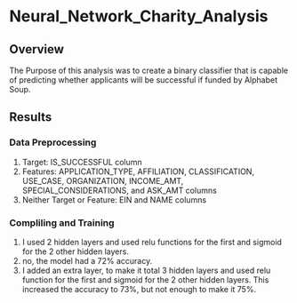 # Neural_Network_Charity_Analysis

## Overview
    
The Purpose of this analysis was to create a binary classifier that is capable of predicting whether applicants will be successful if funded by Alphabet Soup.

## Results

### Data Preprocessing

1. Target: IS_SUCCESSFUL column
2. Features: APPLICATION_TYPE, AFFILIATION, CLASSIFICATION, USE_CASE, ORGANIZATION, INCOME_AMT, SPECIAL_CONSIDERATIONS, and ASK_AMT columns
3. Neither Target or Feature: EIN and NAME columns

### Compliling and Training

1. I used 2 hidden layers and used relu functions for the first and sigmoid for the 2 other hidden layers.
2. no, the model had a 72% accuracy.
3.  I added an extra layer, to make it total 3 hidden layers and used relu function for the first and sigmoid for the 2 other hidden layers. This increased the accuracy to 73%, but not enough to make it 75%.



